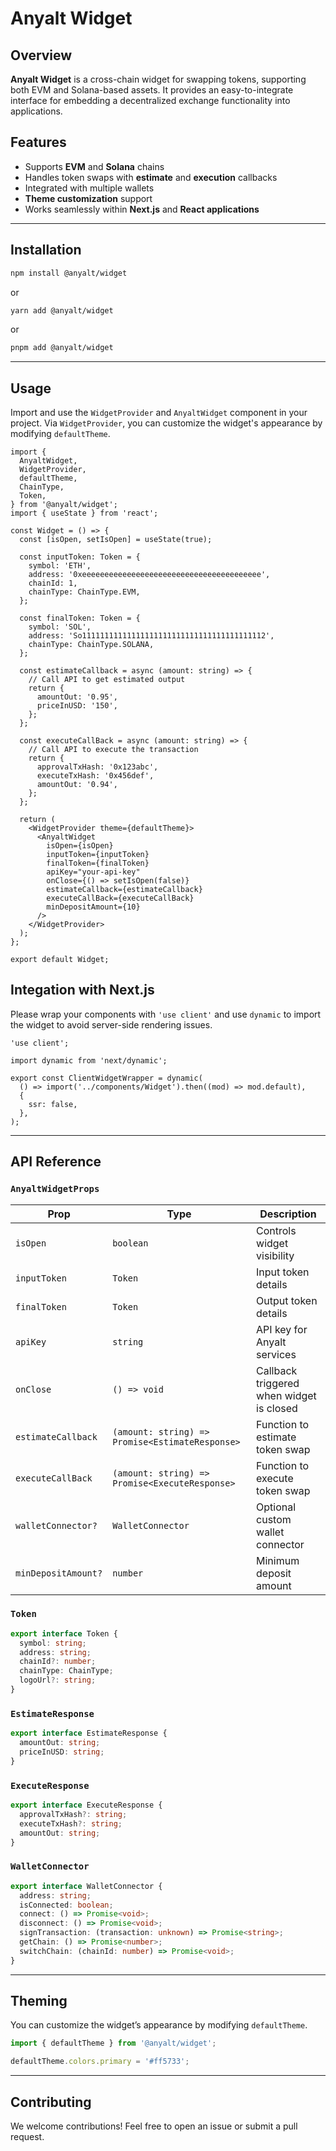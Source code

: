# Anyalt Widget

## Overview

**Anyalt Widget** is a cross-chain widget for swapping tokens, supporting both EVM and Solana-based assets. It provides an easy-to-integrate interface for embedding a decentralized exchange functionality into applications.

## Features

- Supports **EVM** and **Solana** chains
- Handles token swaps with **estimate** and **execution** callbacks
- Integrated with multiple wallets
- **Theme customization** support
- Works seamlessly within **Next.js** and **React applications**

---

## Installation

```sh
npm install @anyalt/widget
```

or

```sh
yarn add @anyalt/widget
```

or

```sh
pnpm add @anyalt/widget
```

---

## Usage

Import and use the `WidgetProvider` and `AnyaltWidget` component in your project. Via `WidgetProvider`, you can customize the widget's appearance by modifying `defaultTheme`.

```tsx
import {
  AnyaltWidget,
  WidgetProvider,
  defaultTheme,
  ChainType,
  Token,
} from '@anyalt/widget';
import { useState } from 'react';

const Widget = () => {
  const [isOpen, setIsOpen] = useState(true);

  const inputToken: Token = {
    symbol: 'ETH',
    address: '0xeeeeeeeeeeeeeeeeeeeeeeeeeeeeeeeeeeeeeeee',
    chainId: 1,
    chainType: ChainType.EVM,
  };

  const finalToken: Token = {
    symbol: 'SOL',
    address: 'So11111111111111111111111111111111111111112',
    chainType: ChainType.SOLANA,
  };

  const estimateCallback = async (amount: string) => {
    // Call API to get estimated output
    return {
      amountOut: '0.95',
      priceInUSD: '150',
    };
  };

  const executeCallBack = async (amount: string) => {
    // Call API to execute the transaction
    return {
      approvalTxHash: '0x123abc',
      executeTxHash: '0x456def',
      amountOut: '0.94',
    };
  };

  return (
    <WidgetProvider theme={defaultTheme}>
      <AnyaltWidget
        isOpen={isOpen}
        inputToken={inputToken}
        finalToken={finalToken}
        apiKey="your-api-key"
        onClose={() => setIsOpen(false)}
        estimateCallback={estimateCallback}
        executeCallBack={executeCallBack}
        minDepositAmount={10}
      />
    </WidgetProvider>
  );
};

export default Widget;
```

## Integation with Next.js

Please wrap your components with `'use client'` and use `dynamic` to import the widget to avoid server-side rendering issues.

```tsx
'use client';

import dynamic from 'next/dynamic';

export const ClientWidgetWrapper = dynamic(
  () => import('../components/Widget').then((mod) => mod.default),
  {
    ssr: false,
  },
);
```

---

## API Reference

### `AnyaltWidgetProps`

| Prop                | Type                                            | Description                              |
| ------------------- | ----------------------------------------------- | ---------------------------------------- |
| `isOpen`            | `boolean`                                       | Controls widget visibility               |
| `inputToken`        | `Token`                                         | Input token details                      |
| `finalToken`        | `Token`                                         | Output token details                     |
| `apiKey`            | `string`                                        | API key for Anyalt services              |
| `onClose`           | `() => void`                                    | Callback triggered when widget is closed |
| `estimateCallback`  | `(amount: string) => Promise<EstimateResponse>` | Function to estimate token swap          |
| `executeCallBack`   | `(amount: string) => Promise<ExecuteResponse>`  | Function to execute token swap           |
| `walletConnector?`  | `WalletConnector`                               | Optional custom wallet connector         |
| `minDepositAmount?` | `number`                                        | Minimum deposit amount                   |

### `Token`

```ts
export interface Token {
  symbol: string;
  address: string;
  chainId?: number;
  chainType: ChainType;
  logoUrl?: string;
}
```

### `EstimateResponse`

```ts
export interface EstimateResponse {
  amountOut: string;
  priceInUSD: string;
}
```

### `ExecuteResponse`

```ts
export interface ExecuteResponse {
  approvalTxHash?: string;
  executeTxHash?: string;
  amountOut: string;
}
```

### `WalletConnector`

```ts
export interface WalletConnector {
  address: string;
  isConnected: boolean;
  connect: () => Promise<void>;
  disconnect: () => Promise<void>;
  signTransaction: (transaction: unknown) => Promise<string>;
  getChain: () => Promise<number>;
  switchChain: (chainId: number) => Promise<void>;
}
```

---

## Theming

You can customize the widget’s appearance by modifying `defaultTheme`.

```ts
import { defaultTheme } from '@anyalt/widget';

defaultTheme.colors.primary = '#ff5733';
```

---

## Contributing

We welcome contributions! Feel free to open an issue or submit a pull request.
